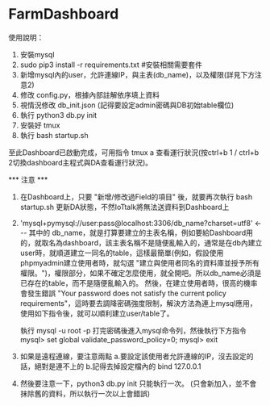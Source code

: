 # FarmDashboard

使用說明：
1. 安裝mysql
2. sudo pip3 install -r requirements.txt   #安裝相關需要套件
3. 新增mysql內的user，允許連線IP，與主表(db_name)，以及權限(詳見下方注意2)
4. 修改 config.py，根據內部註解依序填上資料
5. 視情況修改 db_init.json (記得要設定admin密碼與DB初始table欄位)
6. 執行 python3 db.py init
7. 安裝好 tmux
8. 執行 bash startup.sh

至此Dashboard已啟動完成，可用指令 tmux a 查看運行狀況(按ctrl+b 1 / ctrl+b 2切換dashboard主程式與DA查看運行狀況)。

*** 注意 ***
1. 在Dashboard上，只要 "新增/修改過Field的項目" 後，就要再次執行 bash startup.sh 更新DA狀態，不然IoTtalk將無法送資料到Dashboard上

2. 'mysql+pymysql://user:pass@localhost:3306/db_name?charset=utf8'   <--- 其中的 db_name，就是打算要建立的主表名稱，例如要給Dashboard用的，就取名為dashboard，該主表名稱不是隨便亂輸入的，通常是在db內建立user時，就順道建立一同名的table，這樣最簡單(例如，假設使用phpmyadmin建立使用者時，就勾選 "建立與使用者同名的資料庫並授予所有權限。")，權限部分，如果不確定怎麼使用，就全開吧。所以db_name必須是已存在的table，而不是隨便亂輸入的。
然後，在建立使用者時，很高的機率會發生錯誤 "Your password does not satisfy the current policy requirements"，這時要去調降密碼強度限制，解決方法為連上mysql應用，使用如下指令後，就可以順利建立user/table了。

    執行 mysql -u root -p 打完密碼後進入mysql命令列，然後執行下方指令
    mysql> set global validate_password_policy=0;
    mysql> exit
    
3. 如果是遠程連線，要注意兩點 a.要設定該使用者允許連線的IP，沒去設定的話，絕對是連不上的  b.記得去掉設定檔內的 bind 127.0.0.1

4. 然後要注意一下，python3 db.py init 只能執行一次。 (只會新加入，並不會抹除舊的資料，所以執行一次以上會錯誤)
















